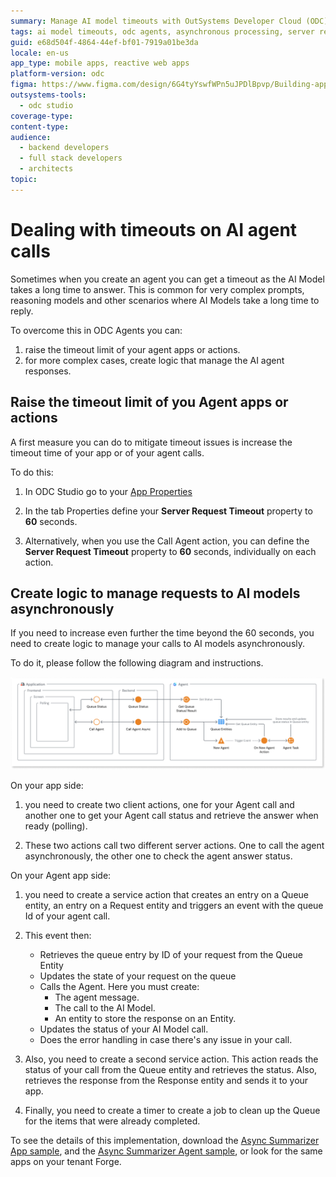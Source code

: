 ```yaml
---
summary: Manage AI model timeouts with OutSystems Developer Cloud (ODC) by raising the timeout limit or implementing asynchronous processing for complex responses.
tags: ai model timeouts, odc agents, asynchronous processing, server request timeout
guid: e68d504f-4864-44ef-bf01-7919a01be3da
locale: en-us
app_type: mobile apps, reactive web apps
platform-version: odc
figma: https://www.figma.com/design/6G4tyYswfWPn5uJPDlBpvp/Building-apps?m=auto&node-id=8101-3&t=fGkjrKLwf96tj8eS-1
outsystems-tools:
  - odc studio
coverage-type:
content-type:
audience:
  - backend developers
  - full stack developers
  - architects
topic:
---
```


# Dealing with timeouts on AI agent calls

Sometimes when you create an agent you can get a timeout as the AI Model takes a long time to answer. This is common for very complex prompts, reasoning models and other scenarios where AI Models take a long time to reply.

To overcome this in ODC Agents you can:

1. raise the timeout limit of your agent apps or actions.
1. for more complex cases, create logic that manage the AI agent responses.

## Raise the timeout limit of you Agent apps or actions

A first measure you can do to mitigate timeout issues is increase the timeout time of your app or of your agent calls.

To do this:

1. In ODC Studio go to your [App Properties](https://success.outsystems.com/documentation/outsystems_developer_cloud/building_apps/libraries/edit_app_and_library_properties/#access-app-and-library-properties)

1. In the tab Properties define your **Server Request Timeout** property to **60** seconds.

1. Alternatively, when you use the Call Agent action, you can define the **Server Request Timeout** property to **60** seconds, individually on each action.

## Create logic to manage requests to AI models asynchronously

If you need to increase even further the time beyond the 60 seconds, you need to create logic to manage your calls to AI models asynchronously.

To do it, please follow the following diagram and instructions.

![Diagram showing the process flow for handling long-running AI agent calls asynchronously in OutSystems Developer Cloud.](images/long-running-agents-diag.png "Diagram of Asynchronous Processing for AI Agent Calls")

On your app side:

1. you need to create two client actions, one for your Agent call and another one to get your Agent call status and retrieve the answer when ready (polling).

1. These two actions call two different server actions. One to call the agent asynchronously, the other one to check the agent answer status.

On your Agent app side:

1. you need to create a service action that creates an entry on a Queue entity, an entry on a Request entity and triggers an event with the queue Id of your agent call.

1. This event then:

    * Retrieves the queue entry by ID of your request from the Queue Entity
    * Updates the state of your request on the queue
    * Calls the Agent. Here you must create:
        * The agent message.  
        * The call to the AI Model.
        * An entity to store the response on an Entity.
    * Updates the status of your AI Model call.
    * Does the error handling in case there's any issue in your call.

1. Also, you need to create a second service action. This action reads the status of your call from the Queue entity and retrieves the status. Also, retrieves the response from the Response entity and sends it to your app.

1. Finally, you need to create a timer to create a job to clean up the Queue for the items that were already completed.

<div class= "info" markdown="1">

To see the details of this implementation, download the [Async Summarizer App sample](resources/Async%20Summarizer%20App.oml), and the [Async Summarizer Agent sample](resources/Async%20Summarizer%20Agent.oml), or look for the same apps on your tenant Forge.

</div>
